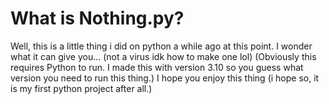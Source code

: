 # What is Nothing.py?
Well, this is a little thing i did on python a while ago at this point. I wonder what it can give you... (not a virus idk how to make one lol)
(Obviously this requires Python to run. I made this with version 3.10 so you guess what version you need to run this thing.)
I hope you enjoy this thing (i hope so, it is my first python project after all.)
